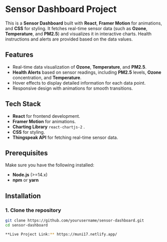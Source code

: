 # Sensor Dashboard Project

This is a **Sensor Dashboard** built with **React**, **Framer Motion** for animations, and **CSS** for styling. It fetches real-time sensor data (such as **Ozone**, **Temperature**, and **PM2.5**) and visualizes it in interactive charts. Health instructions and alerts are provided based on the data values.

## Features
- Real-time data visualization of **Ozone**, **Temperature**, and **PM2.5**.
- **Health Alerts** based on sensor readings, including **PM2.5** levels, **Ozone** concentration, and **Temperature**.
- Hover effects to display detailed information for each data point.
- Responsive design with animations for smooth transitions.

## Tech Stack
- **React** for frontend development.
- **Framer Motion** for animations.
- **Charting Library**  `react-chartjs-2` .
- **CSS** for styling.
- **Thingspeak API** for fetching real-time sensor data.

## Prerequisites
Make sure you have the following installed:
- **Node.js** (>=14.x)
- **npm** or **yarn**

## Installation

### 1. Clone the repository
```bash
git clone https://github.com/yourusername/sensor-dashboard.git
cd sensor-dashboard

**Live Project Link:** https://muni17.netlify.app/

